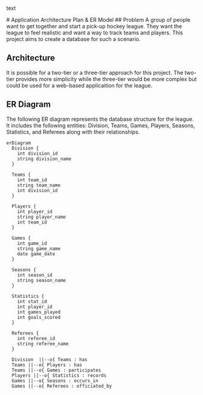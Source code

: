  <p align="Left">text</p>
# Application Architecture Plan & ER Model
## Problem 
A group of people want to get together and start a pick-up hockey league. They want the league to feel realistic and want a way to track teams and players. This project aims to create a database for such a scenario. 

## Architecture 
It is possible for a two-tier or a three-tier approach for this project. The two-tier provides more simplicity while the three-tier would be more complex but could be used for a web-based applicaition for the league. 

## ER Diagram

The following ER diagram represents the database structure for the league. It includes the following entities: Division, Teams, Games, Players, Seasons, Statistics, and Referees along with their relationships. 

```mermaid
erDiagram
  Division {
    int division_id 
    string division_name
  }

  Teams {
    int team_id 
    string team_name
    int division_id 
  }

  Players {
    int player_id 
    string player_name
    int team_id 
  }

  Games {
    int game_id 
    string game_name
    date game_date
  }

  Seasons {
    int season_id 
    string season_name
  }

  Statistics {
    int stat_id 
    int player_id 
    int games_played
    int goals_scored
  }

  Referees {
    int referee_id 
    string referee_name
  }

  Division  ||--o{ Teams : has
  Teams ||--o{ Players : has
  Teams ||--o{ Games : participates
  Players ||--o{ Statistics : records
  Games ||--o{ Seasons : occurs_in
  Games ||--o{ Referees : officiated_by
```
